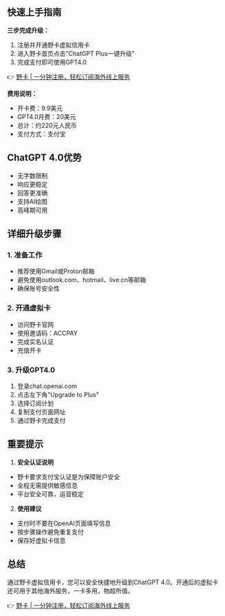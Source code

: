 ## 快速上手指南

**三步完成升级：**

1. 注册并开通野卡虚拟信用卡
2. 进入野卡首页点击"ChatGPT Plus一键升级"
3. 完成支付即可使用GPT4.0

👉 [野卡 | 一分钟注册，轻松订阅海外线上服务](https://bit.ly/bewildcard)

**费用说明：**
- 开卡费：9.9美元
- GPT4.0月费：20美元
- 总计：约220元人民币
- 支付方式：支付宝

## ChatGPT 4.0优势

- 无字数限制
- 响应更稳定
- 回答更准确
- 支持AI绘图
- 高峰期可用

## 详细升级步骤

### 1. 准备工作
- 推荐使用Gmail或Proton邮箱
- 避免使用outlook.com、hotmail、live.cn等邮箱
- 确保账号安全性

### 2. 开通虚拟卡
- 访问野卡官网
- 使用邀请码：ACCPAY
- 完成实名认证
- 充值开卡

### 3. 升级GPT4.0
1. 登录chat.openai.com
2. 点击左下角"Upgrade to Plus"
3. 选择订阅计划
4. 复制支付页面网址
5. 通过野卡完成支付

## 重要提示

1. **安全认证说明**
- 野卡要求支付宝认证是为保障账户安全
- 全程无需提供敏感信息
- 平台安全可靠，运营稳定

2. **使用建议**
- 支付时不要在OpenAI页面填写信息
- 按步骤操作避免重复支付
- 保存好虚拟卡信息

## 总结

通过野卡虚拟信用卡，您可以安全快捷地升级到ChatGPT 4.0。开通后的虚拟卡还可用于其他海外服务，一卡多用，物超所值。

👉 [野卡 | 一分钟注册，轻松订阅海外线上服务](https://bit.ly/bewildcard)